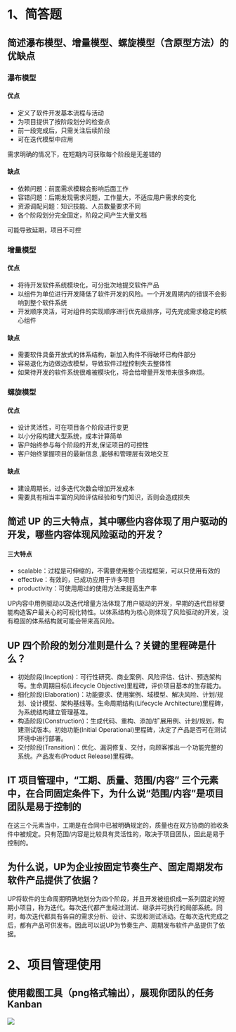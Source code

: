 # 1、简答题

## 简述瀑布模型、增量模型、螺旋模型（含原型方法）的优缺点

### 瀑布模型

#### 优点

- 定义了软件开发基本流程与活动
- 为项目提供了按阶段划分的检查点
- 前一段完成后，只需关注后续阶段
- 可在迭代模型中应用

需求明确的情况下，在短期内可获取每个阶段是无差错的

#### 缺点

- 依赖问题：前面需求模糊会影响后面工作
- 容错问题：后期发现需求问题，工作量大，不适应用户需求的变化
- 资源调配问题：知识技能、人员数量要求不同
- 各个阶段划分完全固定，阶段之间产生大量文档

可能导致延期，项目不可控

### 增量模型

#### 优点

- 将待开发软件系统模块化，可分批次地提交软件产品
- 以组件为单位进行开发降低了软件开发的风险。一个开发周期内的错误不会影响到整个软件系统
- 开发顺序灵活，可对组件的实现顺序进行优先级排序，可先完成需求稳定的核心组件

#### 缺点

- 需要软件具备开放式的体系结构，新加入构件不得破坏已构件部分
- 容易退化为边做边改模型，导致软件过程控制失去整体性
- 如果待开发的软件系统很难被模块化，将会给增量开发带来很多麻烦。

### 螺旋模型

#### 优点

- 设计灵活性，可在项目各个阶段进行变更
- 以小分段构建大型系统，成本计算简单
- 客户始终参与每个阶段的开发,保证项目的可控性
- 客户始终掌握项目的最新信息 ,能够和管理层有效地交互

#### 缺点

- 建设周期长，过多迭代次数会增加开发成本
- 需要具有相当丰富的风险评估经验和专门知识，否则会造成损失

## 简述 UP 的三大特点，其中哪些内容体现了用户驱动的开发，哪些内容体现风险驱动的开发？

#### 三大特点

- scalable：过程是可伸缩的，不需要使用整个流程框架，可以只使用有效的
- effective：有效的，已成功应用于许多项目
- productivity：可使用用过的使用方法来提高生产率

UP内容中用例驱动以及迭代增量方法体现了用户驱动的开发，早期的迭代目标要能构造客户最关心的可视化特性。以体系结构为核心则体现了风险驱动的开发，没有稳固的体系结构就可能会带来高风险。

## UP 四个阶段的划分准则是什么？关键的里程碑是什么？

- 初始阶段(Inception)：可行性研究、商业案例、风险评估、估计、预选架构等。生命周期目标(Lifecycle Objective)里程碑，评价项目基本的生存能力。
- 细化阶段(Elaboration)：功能要求、使用案例、域模型、解决风险、计划/规划、设计模型、架构基线等。生命周期结构(Lifecycle Architecture)里程碑，为系统结构建立管理基准。
- 构造阶段(Construction)：生成代码、重构、添加/扩展用例、计划/规划，构建测试版本。初始功能(Initial Operational)里程碑，决定了产品是否可在测试环境中进行部署。
- 交付阶段(Transition)：优化、漏洞修复、交付，向顾客推出一个功能完整的系统。产品发布(Product Release)里程碑。

## IT 项目管理中，“工期、质量、范围/内容” 三个元素中，在合同固定条件下，为什么说“范围/内容”是项目团队是易于控制的

在这三个元素当中，工期是在合同中已被明确规定的，质量也在双方协商的验收条件中被规定。只有范围/内容是比较具有灵活性的，取决于项目团队，因此是易于控制的。

## 为什么说，UP为企业按固定节奏生产、固定周期发布软件产品提供了依据？

UP将软件的生命周期明确地划分为四个阶段，并且开发被组织成一系列固定的短期小项目，称为迭代。每次迭代都产生经过测试、继承并可执行的局部系统。同时，每次迭代都具有各自的需求分析、设计、实现和测试活动。在每次迭代完成之后，都有产品可供发布。因此可以说UP为节奏生产、周期发布软件产品提供了依据。

# 2、项目管理使用

## 使用截图工具（png格式输出），展现你团队的任务 Kanban

![](https://note.youdao.com/yws/api/personal/file/WEBe4ef4ae07e8b93e6214078df8f8663b2?method=getImage&version=96&cstk=gaoVFitU)